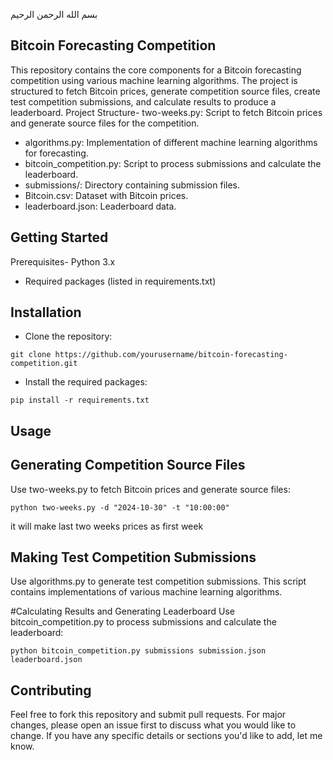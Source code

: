 بسم الله الرحمن الرحیم

## Bitcoin Forecasting Competition
This repository contains the core components for a Bitcoin forecasting competition using various machine learning algorithms. The project is structured to fetch Bitcoin prices, generate competition source files, create test competition submissions, and calculate results to produce a leaderboard.
Project Structure- two-weeks.py: Script to fetch Bitcoin prices and generate source files for the competition.
- algorithms.py: Implementation of different machine learning algorithms for forecasting.
- bitcoin_competition.py: Script to process submissions and calculate the leaderboard.
- submissions/: Directory containing submission files.
- Bitcoin.csv: Dataset with Bitcoin prices.
- leaderboard.json: Leaderboard data.
## Getting Started
Prerequisites- Python 3.x
- Required packages (listed in requirements.txt)
## Installation
- Clone the repository:
```
git clone https://github.com/yourusername/bitcoin-forecasting-competition.git
```
- Install the required packages:
```
pip install -r requirements.txt
```
## Usage
## Generating Competition Source Files
Use two-weeks.py to fetch Bitcoin prices and generate source files:
```
python two-weeks.py -d "2024-10-30" -t "10:00:00"
```
it will make last two weeks prices as first week 

## Making Test Competition Submissions
Use algorithms.py to generate test competition submissions. This script contains implementations of various machine learning algorithms.

#Calculating Results and Generating Leaderboard
Use bitcoin_competition.py to process submissions and calculate the leaderboard:
```
python bitcoin_competition.py submissions submission.json leaderboard.json
```
## Contributing
Feel free to fork this repository and submit pull requests. For major changes, please open an issue first to discuss what you would like to change. If you have any specific details or sections you'd like to add, let me know.

